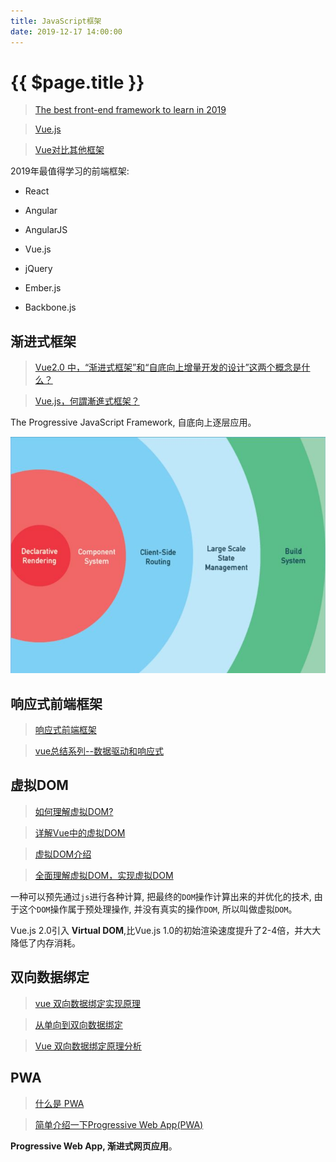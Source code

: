```yaml
---
title: JavaScript框架
date: 2019-12-17 14:00:00
---
```


# {{ $page.title }}

> [The best front-end framework to learn in 2019](https://dev.to/duomly/the-best-front-end-framework-to-learn-in-2019-dn7)

> [Vue.js](https://cn.vuejs.org/v2/guide/#)

> [Vue对比其他框架](https://cn.vuejs.org/v2/guide/comparison.html)

2019年最值得学习的前端框架:

- React

- Angular

- AngularJS

- Vue.js

- jQuery

- Ember.js

- Backbone.js

## 渐进式框架

> [Vue2.0 中，“渐进式框架”和“自底向上增量开发的设计”这两个概念是什么？](https://www.zhihu.com/question/51907207)

> [Vue.js，何謂漸進式框架？](https://medium.com/@gotraveltoworld/vue-js-何謂漸進式框架-7d0281a7efa9)

The Progressive JavaScript Framework, 自底向上逐层应用。

![pwa](./images/pwa.jpg)

## 响应式前端框架

> [响应式前端框架](https://juejin.im/post/5cc56fc06fb9a031fc63b8d2)

> [vue总结系列--数据驱动和响应式](https://segmentfault.com/a/1190000015452018)

## 虚拟DOM

> [如何理解虚拟DOM?](https://juejin.im/entry/5aedcfa351882506a36c664c)

> [详解Vue中的虚拟DOM](https://blog.fundebug.com/2019/06/26/vue-virtual-dom/)

> [虚拟DOM介绍](https://www.jianshu.com/p/616999666920)

> [全面理解虚拟DOM，实现虚拟DOM](https://foio.github.io/virtual-dom/)

一种可以预先通过`js`进行各种计算, 把最终的`DOM`操作计算出来的并优化的技术,
由于这个`DOM`操作属于预处理操作, 并没有真实的操作`DOM`, 所以叫做虚拟`DOM`。

Vue.js 2.0引入 **Virtual DOM**,比Vue.js 1.0的初始渲染速度提升了2-4倍，并大大降低了内存消耗。

## 双向数据绑定

> [vue 双向数据绑定实现原理](https://juejin.im/entry/59116fa6a0bb9f0058aaaa4c)

> [从单向到双向数据绑定](https://juejin.im/post/5ad1dfdc6fb9a028ba1fe9b2)

> [Vue 双向数据绑定原理分析](https://www.jianshu.com/p/d3a15a1f94a0)

## PWA

> [什么是 PWA](https://lavas.baidu.com/pwa)

> [简单介绍一下Progressive Web App(PWA)](https://juejin.im/post/5a6c86e451882573505174e7)

**Progressive Web App, 渐进式网页应用**。
